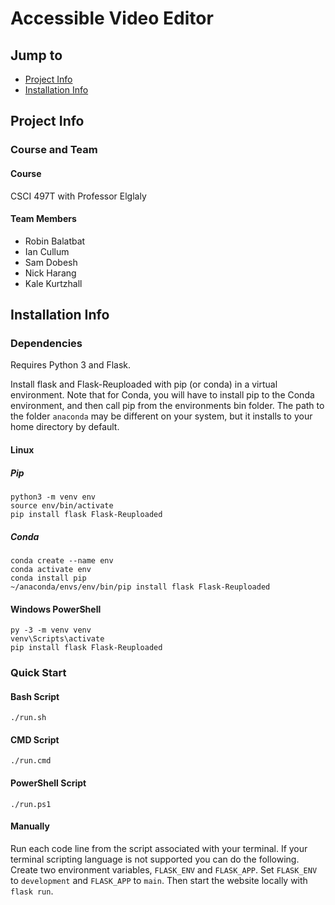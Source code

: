 # Accessible Video Editor
## Jump to
* [Project Info](#project-info "Goto project-info")
* [Installation Info](#installation-info "Goto installation-info")

## Project Info
### Course and Team
#### Course
CSCI 497T with Professor Elglaly
#### Team Members
- Robin Balatbat
- Ian Cullum
- Sam Dobesh
- Nick Harang
- Kale Kurtzhall


## Installation Info
### Dependencies
Requires Python 3 and Flask.

Install flask and Flask-Reuploaded with pip (or conda) in a virtual environment.
Note that for Conda, you will have to install pip to the Conda environment, and then call pip from the environments bin folder. The path to the folder `anaconda` may be different on your system, but it installs to your home directory by default.
#### Linux

##### Pip
```
python3 -m venv env
source env/bin/activate
pip install flask Flask-Reuploaded
```

##### Conda
```
conda create --name env
conda activate env
conda install pip
~/anaconda/envs/env/bin/pip install flask Flask-Reuploaded
```

#### Windows PowerShell
```
py -3 -m venv venv
venv\Scripts\activate
pip install flask Flask-Reuploaded
```

### Quick Start

#### Bash Script
```
./run.sh
```

#### CMD Script
```
./run.cmd
```

#### PowerShell Script
```
./run.ps1
```

#### Manually
Run each code line from the script associated with your terminal.
If your terminal scripting language is not supported you can do the following.
Create two environment variables, `FLASK_ENV` and `FLASK_APP`.
Set `FLASK_ENV` to `development` and `FLASK_APP` to `main`. 
Then start the website locally with `flask run`.
